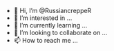 - 👋 Hi, I’m @RussiancreppeR
- 👀 I’m interested in ...
- 🌱 I’m currently learning ...
- 💞️ I’m looking to collaborate on ...
- 📫 How to reach me ...

<!---
RussiancreppeR/RussiancreppeR is a ✨ special ✨ repository because its `README.md` (this file) appears on your GitHub profile.
You can click the Preview link to take a look at your changes.
--->
